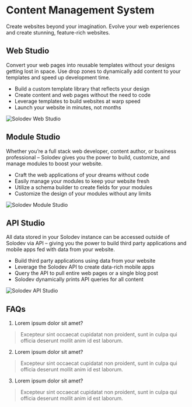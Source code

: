 ﻿# Content Management System
Create websites beyond your imagination.
Evolve your web experiences and create stunning, feature-rich websites.

## Web Studio
Convert your web pages into reusable templates without your designs getting lost in space. Use drop zones to dynamically add content to your templates and speed up development time. 
* Build a custom template library that reflects your design 
* Create content and web pages without the need to code
* Leverage templates to build websites at warp speed
* Launch your website in minutes, not months

![Solodev Web Studio](https://www.solodev.com/_/images/pageBuilderMagellan.jpg)

## Module Studio
Whether you’re a full stack web developer, content author, or business professional – Solodev gives you the power to build, customize, and manage modules to boost your website.
* Craft the web applications of your dreams without code
* Easily manage your modules to keep your website fresh
* Utilize a schema  builder to create fields for your modules
* Customize the design of your modules without any limits
 
 ![Solodev Module Studio](https://www.solodev.com/_/images/multiSite.jpg)

## API Studio
All data stored in your Solodev instance can be accessed outside of Solodev via API – giving you the power to build third party applications and mobile apps fed with data from your website. 
* Build third party applications using data from your website
* Leverage the Solodev API to create data-rich mobile apps
* Query the API to pull entire web pages or a single blog post
* Solodev dynamically prints API queries for all content

![Solodev API Studio](https://www.solodev.com/_/images/API_Studio.png)

## FAQs
1. Lorem ipsum dolor sit amet?
> Excepteur sint occaecat cupidatat non proident, sunt in culpa qui officia deserunt mollit anim id est laborum.

2. Lorem ipsum dolor sit amet?
> Excepteur sint occaecat cupidatat non proident, sunt in culpa qui officia deserunt mollit anim id est laborum.

3. Lorem ipsum dolor sit amet?
> Excepteur sint occaecat cupidatat non proident, sunt in culpa qui officia deserunt mollit anim id est laborum.
